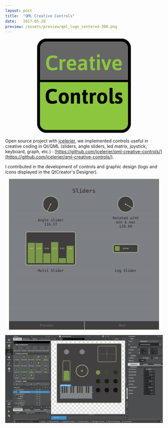 ```yaml
---
layout: post
title:  "QML Creative Controls"
date:   2017-05-28
preview: /assets/preview/qml_logo_centered-300.png
---
```



<p align="center">
    <img src="/assets/qmlcc-logo.png" />
</p>

Open source project with [jcelerier](https://github.com/jcelerier), we implemented controls useful in creative coding in Qt/QML (sliders, angle sliders, led matrix, joystick, keyboard, graph, etc.) : [https://github.com/jcelerier/qml-creative-controls/](https://github.com/jcelerier/qml-creative-controls/).


I contributed in the development of controls and graphic design (logo and icons displayed in the QtCreator's Designer).

<p align="center">
  <img src="/assets/qmlcc-ex.gif"/>
</p>

<p align="center">
  <img src="/assets/qmlcc-designer.png"/>
</p>


